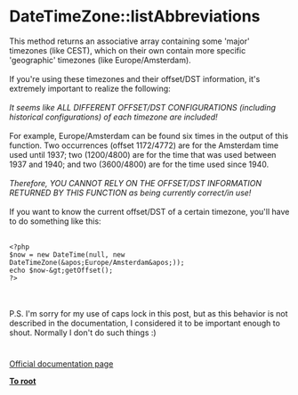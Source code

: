 # DateTimeZone::listAbbreviations



This method returns an associative array containing some &apos;major&apos; timezones (like CEST), which on their own contain more specific &apos;geographic&apos; timezones (like Europe/Amsterdam).<br><br>If you&apos;re using these timezones and their offset/DST information, it&apos;s extremely important to realize the following:<br><br>*It seems like ALL DIFFERENT OFFSET/DST CONFIGURATIONS (including historical configurations) of each timezone are included!*<br><br>For example, Europe/Amsterdam can be found six times in the output of this function. Two occurrences (offset 1172/4772) are for the Amsterdam time used until 1937; two (1200/4800) are for the time that was used between 1937 and 1940; and two (3600/4800) are for the time used since 1940.<br><br>*Therefore, YOU CANNOT RELY ON THE OFFSET/DST INFORMATION RETURNED BY THIS FUNCTION as being currently correct/in use!*<br><br>If you want to know the current offset/DST of a certain timezone, you&apos;ll have to do something like this:<br><br>

```
<?php
$now = new DateTime(null, new DateTimeZone(&apos;Europe/Amsterdam&apos;));
echo $now-&gt;getOffset();
?>
```
<br><br>P.S. I&apos;m sorry for my use of caps lock in this post, but as this behavior is not described in the documentation, I considered it to be important enough to shout. Normally I don&apos;t do such things :)  

#

[Official documentation page](https://www.php.net/manual/en/datetimezone.listabbreviations.php)

**[To root](/README.md)**